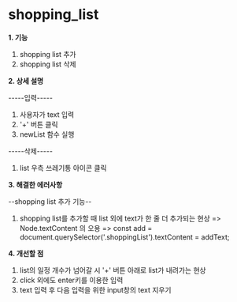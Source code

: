 # shopping_list

**1. 기능**
  1. shopping list 추가
  2. shopping list 삭제

**2. 상세 설명**

  -----입력-----
  1. 사용자가 text 입력
  2. '+' 버튼 클릭
  3. newList 함수 실행

  -----삭제-----
  
  1. list 우측 쓰레기통 아이콘 클릭

**3. 해결한 에러사항**

  --shopping list 추가 기능--
  1. shopping list를 추가할 때 list 외에 text가 한 줄 더 추가되는 현상
    =>  Node.textContent 의 오용
    =>  const add = document.querySelector('.shoppingList').textContent = addText;
  
**4. 개선할 점**
1. list의 일정 개수가 넘어갈 시 '+' 버튼 아래로 list가 내려가는 현상
2. click 외에도 enter키를 이용한 입력
3. text 입력 후 다음 입력을 위한 input창의 text 지우기
